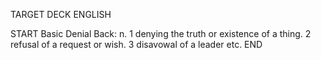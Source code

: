 TARGET DECK
ENGLISH

START
Basic
Denial
Back: n. 1 denying the truth or existence of a thing. 2 refusal of a request or wish. 3 disavowal of a leader etc.
END
